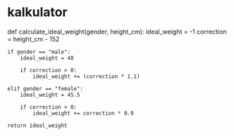# kalkulator
def calculate_ideal_weight(gender, height_cm):
    ideal_weight = -1
    correction = height_cm - 152
 
    if gender == "male":
        ideal_weight = 48
 
        if correction > 0:
            ideal_weight += (correction * 1.1)
 
    elif gender == "female":
        ideal_weight = 45.5
 
        if correction > 0:
            ideal_weight += correction * 0.9
 
    return ideal_weight
